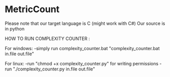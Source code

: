 # MetricCount
Please note that our target language is C (might work with C#)
Our source is in python

HOW TO RUN COMPLEXITY COUNTER :

For windows:
  -simply run complexity_counter.bat "complexity_counter.bat in.file out.file"
  
For linux:
  -run "chmod +x complexity_counter.py" for writing permissions
  -run "./complexity_counter.py in.file out.file"
